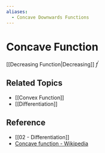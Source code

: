 ```yaml
---
aliases:
  - Concave Downwards Functions
---
```


# Concave Function

[[Decreasing Function|Decreasing]] $f^{\prime}$

## Related Topics

- [[Convex Function]]
- [[Differentiation]]

## Reference

- [[02 - Differentiation]]
- [Concave function - Wikipedia](https://en.wikipedia.org/wiki/Concave_function)
